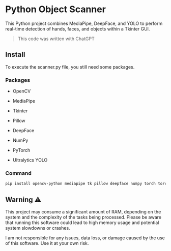 # Python Object Scanner
This Python project combines MediaPipe, DeepFace, and YOLO to perform real-time detection of hands, faces, and objects within a Tkinter GUI.
> This code was written with ChatGPT

## Install
To execute the scanner.py file, you still need some packages.

### Packages
- OpenCV

- MediaPipe

- Tkinter

- Pillow

- DeepFace

- NumPy 

- PyTorch  

- Ultralytics YOLO 

### Command
```bash
pip install opencv-python mediapipe tk pillow deepface numpy torch torchvision ultralytics
```

## Warning ⚠️

This project may consume a significant amount of RAM, depending on the system and the complexity of the tasks being processed. Please be aware that running this software could lead to high memory usage and potential system slowdowns or crashes.

I am not responsible for any issues, data loss, or damage caused by the use of this software. Use it at your own risk.
